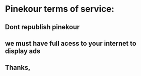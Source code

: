 <h1>Pinekour terms of service:</h1>
<p><h2>Dont republish pinekour</h2></p>
<p><h2>we must have full acess to your internet to display ads</h2></p>
<p><h2>Thanks,</h2></p>
